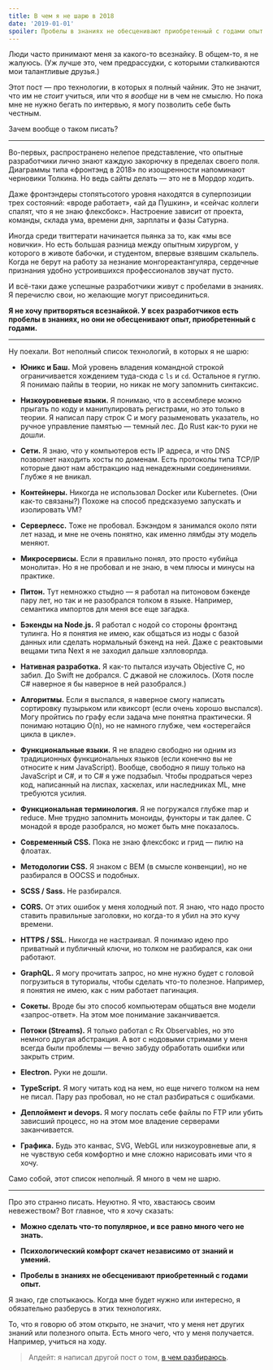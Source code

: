 ```yaml
---
title: В чем я не шарю в 2018
date: '2019-01-01'
spoiler: Пробелы в знаниях не обесценивают приобретенный с годами опыт.
---
```


Люди часто принимают меня за какого-то всезнайку. В общем-то, я не жалуюсь. (Уж лучше это, чем предрассудки, с которыми сталкиваются мои талантливые друзья.)

Этот пост — про технологии, в которых я полный чайник. Это не значит, что им не _стоит_ учиться, или что я _вообще_ ни в чем не смыслю. Но пока мне не нужно бегать по интервью, я могу позволить себе быть честным.

Зачем вообще о таком писать?

---

Во-первых, распространено нелепое представление, что опытные разработчики лично знают каждую закорючку в пределах своего поля. Диаграммы типа «фронтэнд в 2018» по изощренности напоминают черновики Толкина. Но ведь сайты делать — это не в Мордор ходить.

Даже фронтэндеры стопятьсотого уровня находятся в суперпозиции трех состояний: «вроде работает», «ай да Пушкин», и «сейчас коллеги спалят, что я не знаю флексбокс». Настроение зависит от проекта, команды, склада ума, времени дня, зарплаты и фазы Сатурна.

Иногда среди твиттерати начинается пьянка за то, как «мы все новички». Но есть большая разница между опытным хирургом, у которого в животе бабочки, и студентом, впервые взявшим скальпель. Когда не берут на работу за незнание монгореактангуляра, сердечные признания удобно устроившихся профессионалов звучат пусто.

И всё-таки даже успешные разработчики живут с пробелами в знаниях. Я перечислю свои, но желающие могут присоединиться.

**Я не хочу притворяться всезнайкой. У всех разработчиков есть пробелы в знаниях, но они не обесценивают опыт, приобретенный с годами.**

---

Ну поехали. Вот неполный список технологий, в которых я не шарю:

* **Юникс и Баш.** Мой уровень владения командной строкой ограничивается хождением туда-сюда с `ls` и `cd`. Остальное я гуглю. Я понимаю пайпы в теории, но никак не могу запомнить синтаксис.

* **Низкоуровневые языки.** Я понимаю, что в ассемблере можно прыгать по коду и манипулировать регистрами, но это только в теории. Я написал пару строк C и могу разыменовать указатель, но ручное управление памятью — темный лес. До Rust как-то руки не дошли.

* **Сети.** Я знаю, что у компьютеров есть IP адреса, и что DNS позволяет находить хосты по доменам. Есть протоколы типа TCP/IP которые дают нам абстракцию над ненадежными соединениями. Глубже я не вникал.

* **Контейнеры.** Никогда не использовал Docker или Kubernetes. (Они как-то связаны?) Похоже на способ предсказуемо запускать и изолировать VM?

* **Серверлесс.** Тоже не пробовал. Бэкэндом я занимался около пяти лет назад, и мне не очень понятно, как именно лямбды эту модель меняют.

* **Микросервисы.** Если я правильно понял, это просто «убийца монолита». Но я не пробовал и не знаю, в чем плюсы и минусы на практике.

* **Питон.** Тут немножко стыдно — я работал на питоновом бэкенде пару лет, но так и не разобрался толком в языке. Например, семантика импортов для меня все еще загадка.

* **Бэкенды на Node.js.** Я работал с нодой со стороны фронтэнд тулинга. Но я понятия не имею, как общаться из ноды с базой данных или сделать нормальный бэкенд на ней. Даже с реактовыми вещами типа Next я не заходил дальше хэлловорлда.

* **Нативная разработка.** Я как-то пытался изучать Objective C, но забил. До Swift не добрался. С джавой не сложилось. (Хотя после C# наверное я бы наверное в ней разобрался.)

* **Алгоритмы.** Если я выспался, я наверное смогу написать сортировку пузырьком или квиксорт (если очень хорошо выспался). Могу пройтись по графу если задача мне понятна практически. Я понимаю нотацию O(n), но не намного глубже, чем «остерегайся цикла в цикле».

* **Функциональные языки.** Я не владею свободно ни одним из традиционных функциональных языков (если конечно вы не относите к ним JavaScript). Вообще, свободно я пишу только на JavaScript и C#, и то C# я уже подзабыл. Чтобы продраться через код, написанный на лиспах, хаскелах, или наследниках ML, мне требуются усилия.

* **Функциональная терминология.** Я не погружался глубже map и reduce. Мне трудно запомнить моноиды, функторы и так далее. С монадой я вроде разобрался, но может быть мне показалось.

* **Современный CSS.** Пока не знаю флексбокс и грид — пилю на флоатах.

* **Методологии CSS.** Я знаком с BEM (в смысле конвенции), но не разбирался в OOCSS и подобных.

* **SCSS / Sass.** Не разбирался.

* **CORS.** От этих ошибок у меня холодный пот. Я знаю, что надо просто ставить правильные заголовки, но когда-то я убил на это кучу времени.

* **HTTPS / SSL.** Никогда не настраивал. Я понимаю идею про приватный и публичный ключи, но толком не разбирался, как они работают.

* **GraphQL.** Я могу прочитать запрос, но мне нужно будет с головой погрузиться в туториалы, чтобы сделать что-то полезное. Например, я понятия не имею, как с ним работает пагинация.

* **Сокеты.** Вроде бы это способ компьютерам общаться вне модели «запрос-ответ». На этом мое понимание заканчивается.

* **Потоки (Streams).** Я только работал с Rx Observables, но это немного другая абстракция. А вот с нодовыми стримами у меня всегда были проблемы — вечно забуду обработать ошибки или закрыть стрим.

* **Electron.** Руки не дошли.

* **TypeScript.** Я могу читать код на нем, но еще ничего толком на нем не писал. Пару раз пробовал, но не стал разбираться с ошибками.

* **Деплоймент и devops.** Я могу послать себе файлы по FTP или убить зависший процесс, но на этом мое владение серверами заканчивается.

* **Графика.** Будь это канвас, SVG, WebGL или низкоуровневые апи, я не чувствую себя комфортно и мне сложно нарисовать ими что я хочу.

Само собой, этот список неполный. Я много в чем не шарю.

---

Про это странно писать. Неуютно. Я что, хвастаюсь своим невежеством? Вот главное, что я хочу сказать:

* **Можно сделать что-то популярное, и все равно много чего не знать.**

* **Психологический комфорт скачет независимо от знаний и умений.**

* **Пробелы в знаниях не обесценивают приобретенный с годами опыт.**

Я знаю, где спотыкаюсь. Когда мне будет нужно или интересно, я обязательно разберусь в этих технологиях.

То, что я говорю об этом открыто, не значит, что у меня нет других знаний или полезного опыта. Есть много чего, что у меня получается. Например, учиться на ходу.

>Апдейт: я написал другой пост о том, [в чем разбираюсь](/the-elements-of-ui-engineering/).
